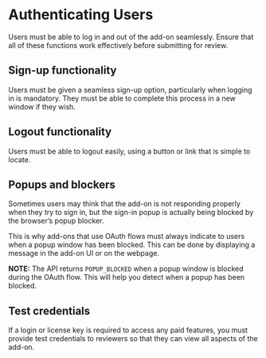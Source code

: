 # Authenticating Users
Users must be able to log in and out of the add-on seamlessly. Ensure that all of these functions work effectively before submitting for review.

## Sign-up functionality

Users must be given a seamless sign-up option, particularly when logging in is mandatory. They must be able to complete this process in a new window if they wish.

## Logout functionality

Users must be able to logout easily, using a button or link that is simple to locate.

## Popups and blockers

Sometimes users may think that the add-on is not responding properly when they try to sign in, but the sign-in popup is actually being blocked by the browser’s popup blocker.

This is why add-ons that use OAuth flows must always indicate to users when a popup window has been blocked. This can be done by displaying a message in the add-on UI or on the webpage.

**NOTE:** The API returns `POPUP_BLOCKED` when a popup window is blocked during the OAuth flow. This will help you detect when a popup has been blocked.

## Test credentials

If a login or license key is required to access any paid features, you must provide test credentials to reviewers so that they can view all aspects of the add-on.

